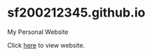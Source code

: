 # sf200212345.github.io
My Personal Website

Click [here](https://sf200212345.github.io) to view website.
